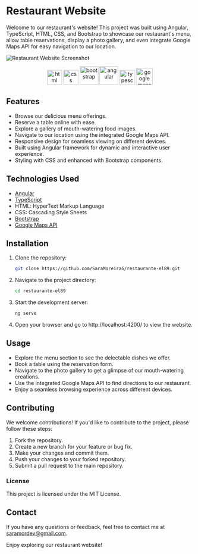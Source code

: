 # Restaurant Website

Welcome to our restaurant's website! This project was built using Angular, TypeScript, HTML, CSS, and Bootstrap to showcase our restaurant's menu, allow table reservations, display a photo gallery, and even integrate Google Maps API for easy navigation to our location.

![Restaurant Website Screenshot](src/app/img/home%20img.png)

<p align="center">
	<img src='https://upload.wikimedia.org/wikipedia/commons/thumb/3/38/HTML5_Badge.svg/2048px-HTML5_Badge.svg.png' alt='html' width='40'>
	<img src='https://upload.wikimedia.org/wikipedia/commons/thumb/6/62/CSS3_logo.svg/800px-CSS3_logo.svg.png' alt='css' width='40'>
	<img src='https://upload.wikimedia.org/wikipedia/commons/thumb/b/b2/Bootstrap_logo.svg/1200px-Bootstrap_logo.svg.png' alt='bootstrap' width='50'>
	<img src='https://upload.wikimedia.org/wikipedia/commons/thumb/c/cf/Angular_full_color_logo.svg/2048px-Angular_full_color_logo.svg.png' alt='angular' width='50'>
	<img src='https://upload.wikimedia.org/wikipedia/commons/thumb/4/4c/Typescript_logo_2020.svg/2048px-Typescript_logo_2020.svg.png' alt='typescript' width='40'>
	<img src='https://cdn.iconscout.com/icon/free/png-256/free-google-maps-2863735-2378123.png'
	alt='google maps api' width='45'>
</p>

## Features

- Browse our delicious menu offerings.
- Reserve a table online with ease.
- Explore a gallery of mouth-watering food images.
- Navigate to our location using the integrated Google Maps API.
- Responsive design for seamless viewing on different devices.
- Built using Angular framework for dynamic and interactive user experience.
- Styling with CSS and enhanced with Bootstrap components.

## Technologies Used

- [Angular](https://angular.io/)
- [TypeScript](https://www.typescriptlang.org/)
- HTML: HyperText Markup Language
- CSS: Cascading Style Sheets
- [Bootstrap](https://getbootstrap.com/)
- [Google Maps API](https://developers.google.com/maps)

## Installation

1. Clone the repository:
   ```bash
   git clone https://github.com/SaraMoreiraG/restaurante-el89.git

2. Navigate to the project directory:
	```bash
	cd restaurante-el89

3. Start the development server:
	```bash
	ng serve

4. Open your browser and go to http://localhost:4200/ to view the website.

## Usage
- Explore the menu section to see the delectable dishes we offer.
- Book a table using the reservation form.
- Navigate to the photo gallery to get a glimpse of our mouth-watering creations.
- Use the integrated Google Maps API to find directions to our restaurant.
- Enjoy a seamless browsing experience across different devices.

## Contributing
We welcome contributions! If you'd like to contribute to the project, please follow these steps:

1. Fork the repository.
2. Create a new branch for your feature or bug fix.
3. Make your changes and commit them.
4. Push your changes to your forked repository.
5. Submit a pull request to the main repository.

### License
This project is licensed under the MIT License.

## Contact
If you have any questions or feedback, feel free to contact me at saramordev@gmail.com.

Enjoy exploring our restaurant website!
